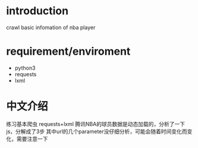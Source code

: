 # introduction
crawl basic infomation of nba player 

# requirement/enviroment

- python3
- requests
- lxml

# 中文介绍
练习基本爬虫  requests+lxml
腾讯NBA的球员数据是动态加载的，分析了一下js，分解成了3步
其中url的几个parameter没仔细分析，可能会随着时间变化而变化，需要注意一下
